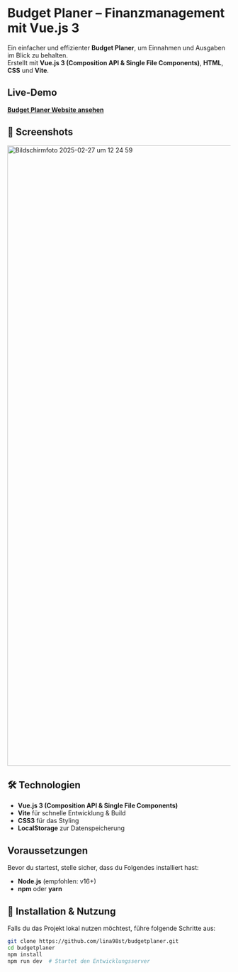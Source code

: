 # Budget Planer – Finanzmanagement mit Vue.js 3  

Ein einfacher und effizienter **Budget Planer**, um Einnahmen und Ausgaben im Blick zu behalten.  
Erstellt mit **Vue.js 3 (Composition API & Single File Components)**, **HTML**, **CSS** und **Vite**.  

## Live-Demo  
**[Budget Planer Website ansehen](https://lina98st.github.io/budgetplaner/)**  

## 📸 Screenshots  

<img width="1400" alt="Bildschirmfoto 2025-02-27 um 12 24 59" src="https://github.com/user-attachments/assets/b6433e0c-de5c-4e1d-aa6d-a0c5f6d8f362" />


## 🛠 Technologien
- **Vue.js 3 (Composition API & Single File Components)**  
- **Vite** für schnelle Entwicklung & Build  
- **CSS3** für das Styling  
- **LocalStorage** zur Datenspeicherung  

## Voraussetzungen  
Bevor du startest, stelle sicher, dass du Folgendes installiert hast:  
- **Node.js** (empfohlen: v16+)  
- **npm** oder **yarn**  

## 🔧 Installation & Nutzung  
Falls du das Projekt lokal nutzen möchtest, führe folgende Schritte aus:  
```bash
git clone https://github.com/lina98st/budgetplaner.git
cd budgetplaner
npm install
npm run dev  # Startet den Entwicklungsserver
